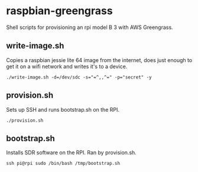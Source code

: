# raspbian-greengrass

Shell scripts for provisioning an rpi model B 3 with AWS Greengrass.

## write-image.sh

Copies a raspbian jessie lite 64 image from the internet, does just enough to get it on a wifi network and writes it's to a device.

`./write-image.sh -d=/dev/sdc -s="=^,,^=" -p="secret" -y`

## provision.sh

Sets up SSH and runs bootstrap.sh on the RPI.

`./provision.sh`

## bootstrap.sh

Installs SDR software on the RPI. Ran by provision.sh.

`ssh pi@rpi sudo /bin/bash /tmp/bootstrap.sh`